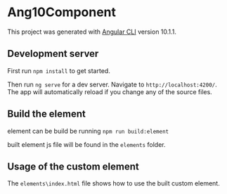 # Ang10Component

This project was generated with [Angular CLI](https://github.com/angular/angular-cli) version 10.1.1.

## Development server

First run `npm install` to get started.

Then run `ng serve` for a dev server. Navigate to `http://localhost:4200/`. The app will automatically reload if you change any of the source files.

## Build the element

element can be build be running `npm run build:element`

built element js file will be found in the `elements` folder.

## Usage of the custom element

The  `elements\index.html` file shows how to use the built custom element.

